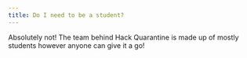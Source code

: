 ```yaml
---
title: Do I need to be a student?
---
```

Absolutely not! The team behind Hack Quarantine is made up of mostly students however anyone can give it a go!
